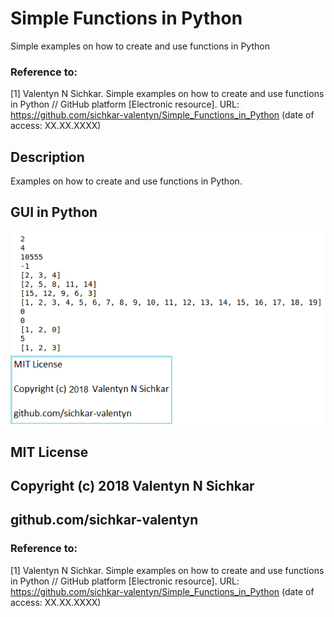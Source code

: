 # Simple Functions in Python
Simple examples on how to create and use functions in Python

### Reference to:
[1] Valentyn N Sichkar. Simple examples on how to create and use functions in Python // GitHub platform [Electronic resource]. URL: https://github.com/sichkar-valentyn/Simple_Functions_in_Python (date of access: XX.XX.XXXX)

## Description
Examples on how to create and use functions in Python.

## GUI in Python
![Result](images/Simple_Functions_in_Python.png)

## MIT License
## Copyright (c) 2018 Valentyn N Sichkar
## github.com/sichkar-valentyn
### Reference to:
[1] Valentyn N Sichkar. Simple examples on how to create and use functions in Python // GitHub platform [Electronic resource]. URL: https://github.com/sichkar-valentyn/Simple_Functions_in_Python (date of access: XX.XX.XXXX)
